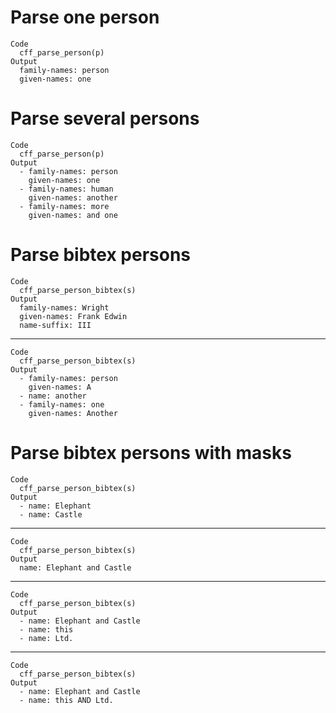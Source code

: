 # Parse one person

    Code
      cff_parse_person(p)
    Output
      family-names: person
      given-names: one

# Parse several persons

    Code
      cff_parse_person(p)
    Output
      - family-names: person
        given-names: one
      - family-names: human
        given-names: another
      - family-names: more
        given-names: and one

# Parse bibtex persons

    Code
      cff_parse_person_bibtex(s)
    Output
      family-names: Wright
      given-names: Frank Edwin
      name-suffix: III

---

    Code
      cff_parse_person_bibtex(s)
    Output
      - family-names: person
        given-names: A
      - name: another
      - family-names: one
        given-names: Another

# Parse bibtex persons with masks

    Code
      cff_parse_person_bibtex(s)
    Output
      - name: Elephant
      - name: Castle

---

    Code
      cff_parse_person_bibtex(s)
    Output
      name: Elephant and Castle

---

    Code
      cff_parse_person_bibtex(s)
    Output
      - name: Elephant and Castle
      - name: this
      - name: Ltd.

---

    Code
      cff_parse_person_bibtex(s)
    Output
      - name: Elephant and Castle
      - name: this AND Ltd.

